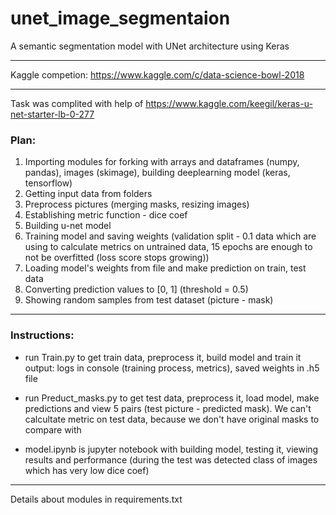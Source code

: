 # unet_image_segmentaion
A semantic segmentation model with UNet architecture using Keras
___

Kaggle competion: https://www.kaggle.com/c/data-science-bowl-2018
___

Task was complited with help of https://www.kaggle.com/keegil/keras-u-net-starter-lb-0-277

### Plan:

1. Importing modules for forking with arrays and dataframes (numpy, pandas), images (skimage), building deeplearning model (keras, tensorflow)
2. Getting input data from folders
3. Preprocess pictures (merging masks, resizing images)
4. Establishing metric function - dice coef
5. Building u-net model
6. Training model and saving weights (validation split - 0.1 data which are using to calculate metrics on untrained data, 15 epochs are enough to not be overfitted (loss score stops growing))
7. Loading model's weights from file and make prediction on train, test data
8. Converting prediction values to [0, 1] (threshold = 0.5)
9. Showing random samples from test dataset (picture - mask)
___

### Instructions:

- run Train.py to get train data, preprocess it, build model and train it
    output: logs in console (training process, metrics), saved weights in .h5 file

- run Preduct_masks.py to get test data, preprocess it, load model, make predictions and view 5 pairs (test picture - predicted mask). We can't calcultate metric on test data, because we don't have original masks to compare with

- model.ipynb is jupyter notebook with building model, testing it, viewing results and performance (during the test was detected class of images which has very low dice coef)
___

Details about modules in requirements.txt